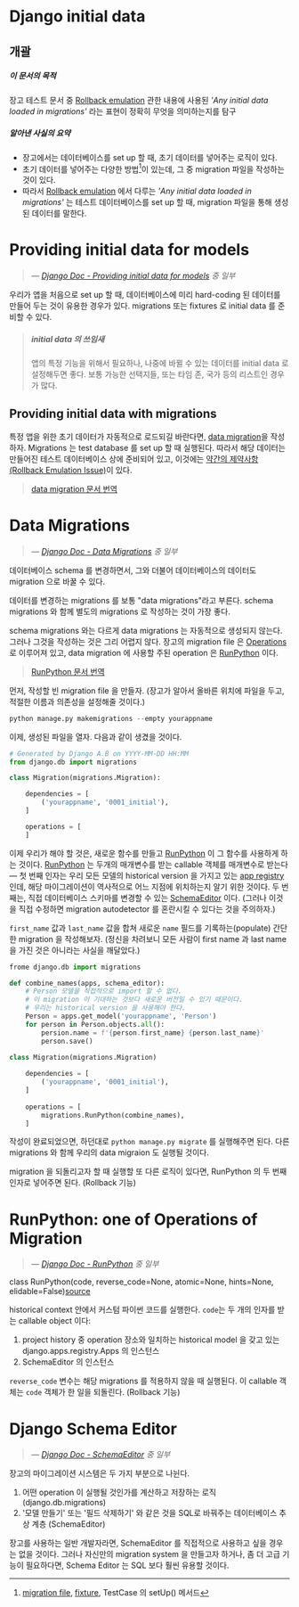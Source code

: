 




<h1 class='header'><span>Django initial data</span></h1>



## 개괄

##### 이 문서의 목적
장고 테스트 문서 중 [Rollback emulation](https://docs.djangoproject.com/en/2.0/topics/testing/overview/#rollback-emulation) 관한 내용에 사용된 *'Any initial data loaded in migrations'* 라는 표현이 정확히 무엇을 의미하는지를 탐구

##### 알아낸 사실의 요약
- 장고에서는 데이터베이스를 set up 할 때, 초기 데이터를 넣어주는 로직이 있다.
- 초기 데이터를 넣어주는 다양한 방법[^method]이 있는데, 그 중 migration 파일을 작성하는 것이 있다.
- 따라서 [Rollback emulation](https://docs.djangoproject.com/en/2.0/topics/testing/overview/#rollback-emulation) 에서 다루는 *'Any initial data loaded in migrations'* 는 테스트 데이터베이스를 set up 할 때, migration 파일을 통해 생성된 데이터를 말한다. 

[^method]: [migration file](https://docs.djangoproject.com/en/2.0/topics/migrations/#data-migrations), [fixture](https://docs.djangoproject.com/en/2.0/howto/initial-data/#providing-data-with-fixtures), TestCase 의 setUp() 메서드




<a id='initial-data'></a>

# Providing initial data for models

> — <cite>[Django Doc - Providing initial data for models](https://docs.djangoproject.com/en/2.0/howto/initial-data/#providing-initial-data-for-models) 중 일부</cite>

우리가 앱을 처음으로 set up 할 때, 데이터베이스에 미리 hard-coding 된 데이터를 만들어 두는 것이 유용한 경우가 있다. migrations 또는 fixtures 로 initial data 를 준비할 수 있다. 

> ##### initial data 의 쓰임새
> 앱의 특정 기능을 위해서 필요하나, 나중에 바뀔 수 있는 데이터를 initial data 로 설정해두면 좋다. 보통 가능한 선택지들, 또는 타임 존, 국가 등의 리스트인 경우가 많다. 

## Providing initial data with migrations

특정 앱을 위한 초기 데이터가 자동적으로 로드되길 바란다면, [data migration](https://docs.djangoproject.com/en/2.0/topics/migrations/#data-migrations)을 작성하자. Migrations 는 test database 를 set up 할 때 실행된다. 따라서 해당 데이터는 만들어진 테스트 데이터베이스 상에 준비되어 있고, 이것에는 [약간의 제약사항(Rollback Emulation Issue)](https://docs.djangoproject.com/en/2.0/topics/testing/overview/#test-case-serialized-rollback)이 있다. 

> [data migration 문서 번역](#data-migrations)





<a id='data-migrations'></a>

# Data Migrations

> — <cite>[Django Doc - Data Migrations](https://docs.djangoproject.com/en/2.0/topics/migrations/#data-migrations) 중 일부</cite>

데이터베이스 schema 를 변경하면서, 그와 더불어 데이터베이스의 데이터도 migration 으로 바꿀 수 있다. 

데이터를 변경하는 migrations 를 보통 "data migrations"라고 부른다. schema migrations 와 함께 별도의 migrations 로 작성하는 것이 가장 좋다. 

schema migrations 와는 다르게 data migrations 는 자동적으로 생성되지 않는다. 그러나 그것을 작성하는 것은 그리 어렵지 않다. 장고의 migration file 은 [Operations](https://docs.djangoproject.com/en/2.0/ref/migration-operations/) 로 이루어져 있고, data migration 에 사용할 주된 operation 은 [RunPython](https://docs.djangoproject.com/en/2.0/ref/migration-operations/#django.db.migrations.operations.RunPython) 이다. 

> [RunPython 문서 번역](#runpython)

먼저, 작성할 빈 migration file 을 만들자. (장고가 알아서 올바른 위치에 파일을 두고, 적절한 이름과 의존성을 설정해줄 것이다.)

```python
python manage.py makemigrations --empty yourappname
```

이제, 생성된 파일을 열자. 다음과 같이 생겼을 것이다. 

```python
# Generated by Django A.B on YYYY-MM-DD HH:MM
from django.db import migrations

class Migration(migrations.Migration):

    dependencies = [
        ('yourappname', '0001_initial'),
    ]

    operations = [
    ]
```

이제 우리가 해야 할 것은, 새로운 함수를 만들고 [RunPython](https://docs.djangoproject.com/en/2.0/ref/migration-operations/#django.db.migrations.operations.RunPython) 이 그 함수를 사용하게 하는 것이다. [RunPython](https://docs.djangoproject.com/en/2.0/ref/migration-operations/#django.db.migrations.operations.RunPython) 는 두개의 매개변수를 받는 callable 객체를 매개변수로 받는다 — 첫 번째 인자는 우리 모든 모델의 historical version 을 가지고 있는 [app registry](https://docs.djangoproject.com/en/2.0/ref/applications/) 인데, 해당 마이그레이션이 역사적으로 어느 지점에 위치하는지 알기 위한 것이다. 두 번째는, 직접 데이터베이스 스키마를 변경할 수 있는 [SchemaEditor](https://docs.djangoproject.com/en/2.0/ref/schema-editor/) 이다. (그러나 이것을 직접 수정하면 migration autodetector 를 혼란시킬 수 있다는 것을 주의하자.)

`first_name` 값과 `last_name` 값을 합쳐 새로운 `name` 필드를 기록하는(populate) 간단한 migration 을 작성해보자. (정신을 차려보니 모든 사람이 first name 과 last name 을 가진 것은 아니라는 사실을 깨달았다.)

```python
frome django.db import migrations

def combine_names(apps, schema_editor):
    # Person 모델을 직접적으로 import 할 수 없다. 
    # 이 migration 이 기대하는 것보다 새로운 버전일 수 있기 때문이다.
    # 우리는 historical version 을 사용해야 한다. 
    Person = apps.get_model('yourappname', 'Person')
    for person in Person.objects.all():
        persion.name = f'{person.first_name} {person.last_name}'
        person.save()
        
class Migration(migrations.Migration)

    dependencies = [
        ('yourappname', '0001_initial'),
    ]
    
    operations = [
        migrations.RunPython(combine_names),
    ]
```

작성이 완료되었으면, 하던대로 `python manage.py migrate` 를 실행해주면 된다. 다른 migrations 와 함께 우리의 data migraion 도 실행될 것이다. 

migration 을 되돌리고자 할 때 실행할 또 다른 로직이 있다면, RunPython 의 두 번째 인자로 넣어주면 된다. (Rollback 기능) 
 





<a id='runpython'></a>

# RunPython: one of Operations of Migration

> — <cite>[Django Doc - RunPython](https://docs.djangoproject.com/en/2.0/ref/migration-operations/#runpython) 중 일부</cite>

class RunPython(code, reverse_code=None, atomic=None, hints=None, elidable=False)[source](https://docs.djangoproject.com/en/2.0/_modules/django/db/migrations/operations/special/#RunPython)

historical context 안에서 커스텀 파이썬 코드를 실행한다. `code`는 두 개의 인자를 받는 callable object 이다:

1. project history 중 operation 장소와 일치하는 historical model 을 갖고 있는 django.apps.registry.Apps 의 인스턴스
2. SchemaEditor 의 인스턴스 

`reverse_code` 변수는 해당 migrations 를 적용하지 않을 때 실행된다. 이 callable 객체는 `code` 객체가 한 일을 되돌린다. (Rollback 기능) 







<a id='schema-editor'></a>

# Django Schema Editor

> — <cite>[Django Doc - SchemaEditor](https://docs.djangoproject.com/en/2.0/ref/schema-editor/#django.db.backends.base.schema.BaseDatabaseSchemaEditor) 중 일부</cite>

장고의 마이그레이션 시스템은 두 가지 부분으로 나뉜다. 

1. 어떤 operation 이 실행될 것인가를 계산하고 저장하는 로직 (django.db.migrations)
2. '모델 만들기' 또는 '필드 삭제하기' 와 같은 것을 SQL로 바꿔주는 데이터베이스 추상 계층 (SchemaEditor)

장고를 사용하는 일반 개발자라면, SchemaEditor 를 직접적으로 사용하고 싶을 경우는 없을 것이다. 그러나 자신만의 migration system 을 만들고자 하거나, 좀 더 고급 기능이 필요하다면, Schema Editor 는 SQL 보다 훨씬 유용할 것이다. 


